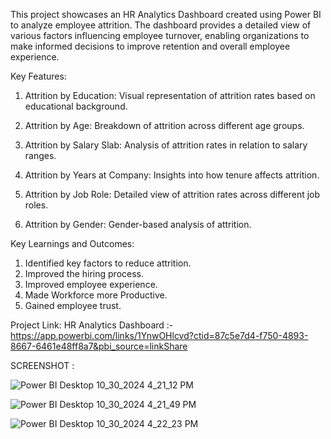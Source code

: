 
This project showcases an HR Analytics Dashboard created using Power BI to analyze employee attrition. The dashboard provides a detailed view of various factors influencing employee turnover, enabling organizations to make informed decisions to improve retention and overall employee experience.

Key Features:

 1. Attrition by Education: Visual representation of attrition rates based on educational background.

 2. Attrition by Age: Breakdown of attrition across different age groups.

 3. Attrition by Salary Slab: Analysis of attrition rates in relation to salary ranges.

 4. Attrition by Years at Company: Insights into how tenure affects attrition.

 5. Attrition by Job Role: Detailed view of attrition rates across different job roles.

 6. Attrition by Gender: Gender-based analysis of attrition.

Key Learnings and Outcomes:

1. Identified key factors to reduce attrition. 
2. Improved the hiring process. 
3. Improved employee experience. 
4. Made Workforce more Productive. 
5. Gained employee trust.

Project Link:
HR Analytics Dashboard :- https://app.powerbi.com/links/1YnwOHlcvd?ctid=87c5e7d4-f750-4893-8667-6461e48ff8a7&pbi_source=linkShare

SCREENSHOT : 

![Power BI Desktop 10_30_2024 4_21_12 PM](https://github.com/user-attachments/assets/2ba0155a-bf5d-4e9b-97aa-93c72190cb35)

![Power BI Desktop 10_30_2024 4_21_49 PM](https://github.com/user-attachments/assets/2a6f041f-5439-4cce-b83c-462be8881818)

![Power BI Desktop 10_30_2024 4_22_23 PM](https://github.com/user-attachments/assets/cbfeb4af-0606-4db2-9cb7-fab8bb86b241)
